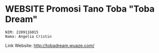 # **WEBSITE Promosi Tano Toba "Toba Dream"**


```
NIM: 2209116015
Nama: Angelia Cristin
```

Link Website:
http://tobadream.wuaze.com/
